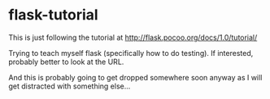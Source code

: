 # flask-tutorial
This is just following the tutorial at http://flask.pocoo.org/docs/1.0/tutorial/

Trying to teach myself flask (specifically how to do testing). If interested, probably better to look at the URL.

And this is probably going to get dropped somewhere soon anyway as I will get distracted with something else...
